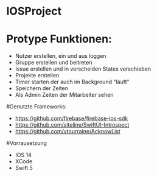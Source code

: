 # IOSProject

# Protype Funktionen:
- Nutzer erstellen, ein und aus loggen 
- Gruppe erstellen und beitreten
- Issue erstellen und in verscheiden States verschieben
- Projekte erstellen 
- Timer starten der auch im Background "läuft"
- Speichern der Zeiten
- Als Admin Zeiten der Mitarbeiter sehen

#Genutzte Frameworks:
  * https://github.com/firebase/firebase-ios-sdk
  * https://github.com/siteline/SwiftUI-Introspect
  * https://github.com/vtourraine/AcknowList
  
#Vorrausetzung 
 - IOS 14
 - XCode 
 - Swift 5
